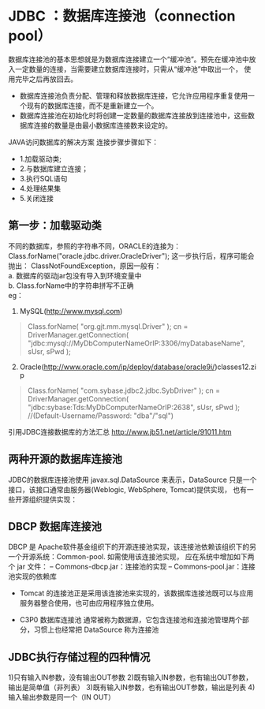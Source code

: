 
# JDBC ：数据库连接池（connection pool）
数据库连接池的基本思想就是为数据库连接建立一个“缓冲池”。预先在缓冲池中放入一定数量的连接，当需要建立数据库连接时，只需从“缓冲池”中取出一个，
使用完毕之后再放回去。
- 数据库连接池负责分配、管理和释放数据库连接，它允许应用程序重复使用一个现有的数据库连接，而不是重新建立一个。
- 数据库连接池在初始化时将创建一定数量的数据库连接放到连接池中，这些数据库连接的数量是由最小数据库连接数来设定的。

JAVA访问数据库的解决方案
连接步骤步骤如下：
- 1.加载驱动类;
- 2.与数据库建立连接；
- 3.执行SQL语句
- 4.处理结果集
- 5.关闭连接

## 第一步：加载驱动类
不同的数据库，参照的字符串不同，ORACLE的连接为：Class.forName("oracle.jdbc.driver.OracleDriver");
这一步执行后，程序可能会抛出： ClassNotFoundException，原因一般有：  
a. 数据库的驱动jar包没有导入到环境变量中  
b. Class.forName中的字符串拼写不正确  
eg：
1) MySQL(http://www.mysql.com)
> Class.forName( "org.gjt.mm.mysql.Driver" );
> cn = DriverManager.getConnection( "jdbc:mysql://MyDbComputerNameOrIP:3306/myDatabaseName", sUsr, sPwd );

2) Oracle(http://www.oracle.com/ip/deploy/database/oracle9i/)classes12.zip
> Class.forName( "com.sybase.jdbc2.jdbc.SybDriver" );
> cn = DriverManager.getConnection( "jdbc:sybase:Tds:MyDbComputerNameOrIP:2638", sUsr, sPwd );
> //(Default-Username/Password: "dba"/"sql")

引用JDBC连接数据库的方法汇总
<http://www.jb51.net/article/91011.htm>


## 两种开源的数据库连接池
JDBC的数据库连接池使用 javax.sql.DataSource 来表示，DataSource 只是一个接口，该接口通常由服务器(Weblogic, WebSphere, Tomcat)提供实现，
也有一些开源组织提供实现：

## DBCP 数据库连接池
 DBCP 是 Apache软件基金组织下的开源连接池实现，该连接池依赖该组织下的另一个开源系统：Common-pool. 如需使用该连接池实现，
 应在系统中增加如下两个 jar 文件：
– Commons-dbcp.jar：连接池的实现
– Commons-pool.jar：连接池实现的依赖库

- Tomcat 的连接池正是采用该连接池来实现的，该数据库连接池既可以与应用服务器整合使用，也可由应用程序独立使用。  

- C3P0 数据库连接池
通常被称为数据源，它包含连接池和连接池管理两个部分，习惯上也经常把 DataSource 称为连接池

## JDBC执行存储过程的四种情况
1)只有输入IN参数，没有输出OUT参数
2)既有输入IN参数，也有输出OUT参数，输出是简单值（非列表）
3)既有输入IN参数，也有输出OUT参数，输出是列表
4)输入输出参数是同一个（IN OUT）


